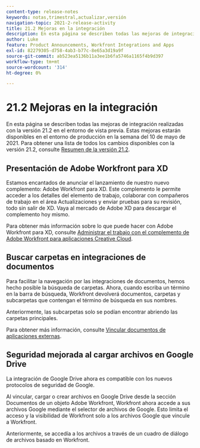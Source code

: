 ```yaml
---
content-type: release-notes
keywords: notas,trimestral,actualizar,versión
navigation-topic: 2021-2-release-activity
title: 21.2 Mejoras en la integración
description: En esta página se describen todas las mejoras de integración realizadas con la versión 21.2 en el entorno de vista previa. Estas mejoras estarán disponibles en el entorno de producción en la semana del 10 de mayo de 2021. Para obtener una lista de todos los cambios disponibles con la versión 21.2, consulte Información general sobre la versión 21.2.
author: Luke
feature: Product Announcements, Workfront Integrations and Apps
exl-id: 82279305-d758-4ab3-b77c-8e65a3d19a9f
source-git-commit: ab523ea5136b11a3ee1b6fa5746a1165f4b9d397
workflow-type: tm+mt
source-wordcount: '314'
ht-degree: 0%

---
```


# 21.2 Mejoras en la integración

En esta página se describen todas las mejoras de integración realizadas con la versión 21.2 en el entorno de vista previa. Estas mejoras estarán disponibles en el entorno de producción en la semana del 10 de mayo de 2021. Para obtener una lista de todos los cambios disponibles con la versión 21.2, consulte [Resumen de la versión 21.2](../../../product-announcements/product-releases/21.2-release-activity/21-2-release-overview.md).

## Presentación de Adobe Workfront para XD

Estamos encantados de anunciar el lanzamiento de nuestro nuevo complemento: Adobe Workfront para XD. Este complemento le permite acceder a los detalles del elemento de trabajo, colaborar con compañeros de trabajo en el área Actualizaciones y enviar pruebas para su revisión, todo sin salir de XD. Vaya al mercado de Adobe XD para descargar el complemento hoy mismo.

Para obtener más información sobre lo que puede hacer con Adobe Workfront para XD, consulte [Administrar el trabajo con el complemento de Adobe Workfront para aplicaciones Creative Cloud](/help/quicksilver/workfront-integrations-and-apps/adobe-workfront-for-creative-cloud/wf-cc-manage-work-toc.md).


## Buscar carpetas en integraciones de documentos

Para facilitar la navegación por las integraciones de documentos, hemos hecho posible la búsqueda de carpetas. Ahora, cuando escriba un término en la barra de búsqueda, Workfront devolverá documentos, carpetas y subcarpetas que contengan el término de búsqueda en sus nombres.

Anteriormente, las subcarpetas solo se podían encontrar abriendo las carpetas principales.

Para obtener más información, consulte [Vincular documentos de aplicaciones externas](../../../documents/adding-documents-to-workfront/link-documents-from-external-apps.md).

## Seguridad mejorada al cargar archivos en Google Drive

La integración de Google Drive ahora es compatible con los nuevos protocolos de seguridad de Google.

Al vincular, cargar o crear archivos en Google Drive desde la sección Documentos de un objeto Adobe Workfront, Workfront ahora accede a sus archivos Google mediante el selector de archivos de Google. Esto limita el acceso y la visibilidad de Workfront solo a los archivos Google que vincule a Workfront.

Anteriormente, se accedía a los archivos a través de un cuadro de diálogo de archivos basado en Workfront.

